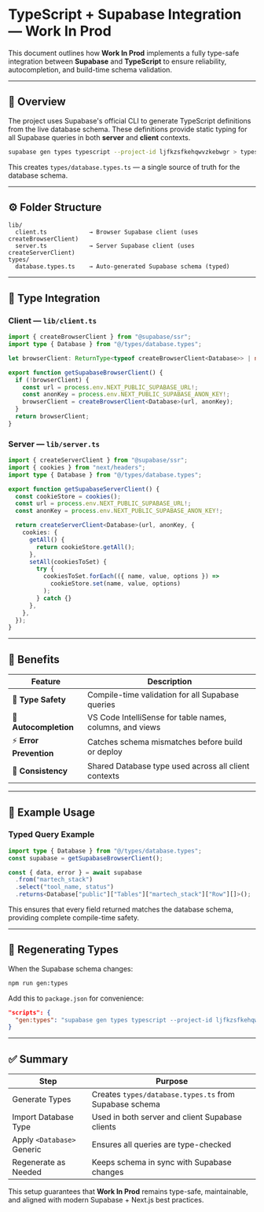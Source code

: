 # TypeScript + Supabase Integration — Work In Prod

This document outlines how **Work In Prod** implements a fully type-safe integration between **Supabase** and **TypeScript** to ensure reliability, autocompletion, and build-time schema validation.

---

## 🧠 Overview

The project uses Supabase's official CLI to generate TypeScript definitions from the live database schema. These definitions provide static typing for all Supabase queries in both **server** and **client** contexts.

```bash
supabase gen types typescript --project-id ljfkzsfkehqwvzkebwgr > types/database.types.ts
```

This creates `types/database.types.ts` — a single source of truth for the database schema.

---

## ⚙️ Folder Structure

```
lib/
  client.ts            → Browser Supabase client (uses createBrowserClient)
  server.ts            → Server Supabase client (uses createServerClient)
types/
  database.types.ts    → Auto-generated Supabase schema (typed)
```

---

## 🧩 Type Integration

### Client — `lib/client.ts`

```ts
import { createBrowserClient } from "@supabase/ssr";
import type { Database } from "@/types/database.types";

let browserClient: ReturnType<typeof createBrowserClient<Database>> | null = null;

export function getSupabaseBrowserClient() {
  if (!browserClient) {
    const url = process.env.NEXT_PUBLIC_SUPABASE_URL!;
    const anonKey = process.env.NEXT_PUBLIC_SUPABASE_ANON_KEY!;
    browserClient = createBrowserClient<Database>(url, anonKey);
  }
  return browserClient;
}
```

### Server — `lib/server.ts`

```ts
import { createServerClient } from "@supabase/ssr";
import { cookies } from "next/headers";
import type { Database } from "@/types/database.types";

export function getSupabaseServerClient() {
  const cookieStore = cookies();
  const url = process.env.NEXT_PUBLIC_SUPABASE_URL!;
  const anonKey = process.env.NEXT_PUBLIC_SUPABASE_ANON_KEY!;

  return createServerClient<Database>(url, anonKey, {
    cookies: {
      getAll() {
        return cookieStore.getAll();
      },
      setAll(cookiesToSet) {
        try {
          cookiesToSet.forEach(({ name, value, options }) =>
            cookieStore.set(name, value, options)
          );
        } catch {}
      },
    },
  });
}
```

---

## 🧱 Benefits

| Feature                | Description                                              |
| ---------------------- | -------------------------------------------------------- |
| 🧠 **Type Safety**     | Compile-time validation for all Supabase queries         |
| 🧩 **Autocompletion**  | VS Code IntelliSense for table names, columns, and views |
| ⚡ **Error Prevention** | Catches schema mismatches before build or deploy         |
| 🧰 **Consistency**     | Shared Database type used across all client contexts     |

---

## 🧪 Example Usage

### Typed Query Example

```ts
import type { Database } from "@/types/database.types";
const supabase = getSupabaseBrowserClient();

const { data, error } = await supabase
  .from("martech_stack")
  .select("tool_name, status")
  .returns<Database["public"]["Tables"]["martech_stack"]["Row"][]>();
```

This ensures that every field returned matches the database schema, providing complete compile-time safety.

---

## 🔄 Regenerating Types

When the Supabase schema changes:

```bash
npm run gen:types
```

Add this to `package.json` for convenience:

```json
"scripts": {
  "gen:types": "supabase gen types typescript --project-id ljfkzsfkehqwvzkebwgr > types/database.types.ts"
}
```

---

## ✅ Summary

| Step                       | Purpose                                                |
| -------------------------- | ------------------------------------------------------ |
| Generate Types             | Creates `types/database.types.ts` from Supabase schema |
| Import Database Type       | Used in both server and client Supabase clients        |
| Apply `<Database>` Generic | Ensures all queries are type-checked                   |
| Regenerate as Needed       | Keeps schema in sync with Supabase changes             |

This setup guarantees that **Work In Prod** remains type-safe, maintainable, and aligned with modern Supabase + Next.js best practices.
